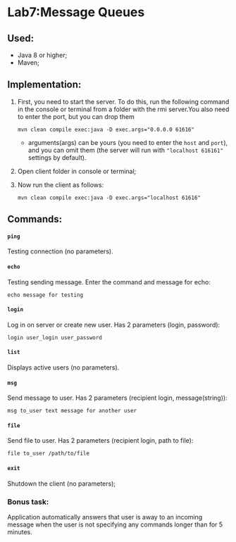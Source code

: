 # Lab7:Message Queues

## Used:
* Java 8 or higher;
* Maven;

## Implementation:
1. First, you need to start the server. To do this, run the following command in the console or terminal from a folder with the rmi server.You also need to enter the port, but you can drop them

       mvn clean compile exec:java -D exec.args="0.0.0.0 61616"

   * arguments(args) can be yours (you need to enter the `host` and `port`), and you can omit them (the server will run with `"localhost 616161"` settings by default).
   
2. Open client folder in console or terminal;
3. Now run the client as follows:

       mvn clean compile exec:java -D exec.args="localhost 61616"


## Commands:

#### `ping`
Testing connection (no parameters).

#### `echo`
Testing sending message. Enter the command and message for echo:

    echo message for testing

#### `login`
Log in on server or create new user. Has 2 parameters (login, password):

    login user_login user_password

#### `list`
Displays active users (no parameters).

#### `msg`
Send message to user. Has 2 parameters (recipient login, message(string)):

    msg to_user text message for another user

#### `file`
Send file to user. Has 2 parameters (recipient login, path to file):

    file to_user /path/to/file

#### `exit`
Shutdown the client (no parameters);

### Bonus task:

Application automatically answers that user is away to an incoming message when the user is not specifying any commands longer than for 5 minutes.
